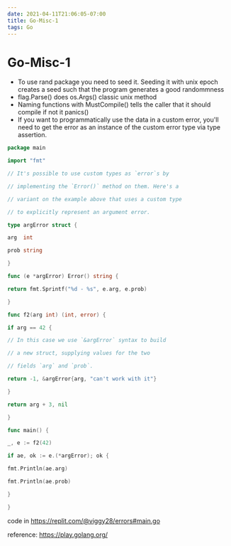 ```yaml
---
date: 2021-04-11T21:06:05-07:00
title: Go-Misc-1
tags: Go
---
```


# Go-Misc-1

- To use rand package you need to seed it. Seeding it with unix epoch creates a seed such that the program generates a good randommness
- flag.Parse() does os.Args() classic unix method
- Naming functions with MustCompile() tells the caller that it should compile if not it panics()
- If you want to programmatically use the data in a custom error, you'll need to get the error as an instance of the custom error type via type assertion.



```go
package main

import "fmt"

// It's possible to use custom types as `error`s by

// implementing the `Error()` method on them. Here's a

// variant on the example above that uses a custom type

// to explicitly represent an argument error.

type argError struct {

arg  int

prob string

}

func (e *argError) Error() string {

return fmt.Sprintf("%d - %s", e.arg, e.prob)

}

func f2(arg int) (int, error) {

if arg == 42 {

// In this case we use `&argError` syntax to build

// a new struct, supplying values for the two

// fields `arg` and `prob`.

return -1, &argError{arg, "can't work with it"}

}

return arg + 3, nil

}

func main() {

_, e := f2(42)

if ae, ok := e.(*argError); ok {

fmt.Println(ae.arg)

fmt.Println(ae.prob)

}  

}


```

code in https://replit.com/@viggy28/errors#main.go

reference: https://play.golang.org/